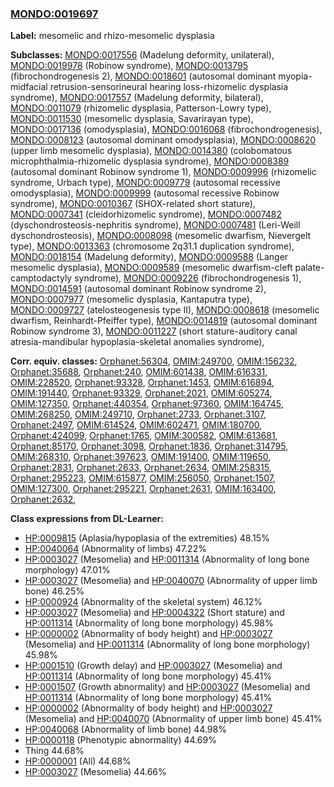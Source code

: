 
### [MONDO:0019697](http://purl.obolibrary.org/obo/MONDO_0019697)
**Label:** mesomelic and rhizo-mesomelic dysplasia

**Subclasses:** [MONDO:0017556](http://purl.obolibrary.org/obo/MONDO_0017556) (Madelung deformity, unilateral), [MONDO:0019978](http://purl.obolibrary.org/obo/MONDO_0019978) (Robinow syndrome), [MONDO:0013795](http://purl.obolibrary.org/obo/MONDO_0013795) (fibrochondrogenesis 2), [MONDO:0018601](http://purl.obolibrary.org/obo/MONDO_0018601) (autosomal dominant myopia-midfacial retrusion-sensorineural hearing loss-rhizomelic dysplasia syndrome), [MONDO:0017557](http://purl.obolibrary.org/obo/MONDO_0017557) (Madelung deformity, bilateral), [MONDO:0011079](http://purl.obolibrary.org/obo/MONDO_0011079) (rhizomelic dysplasia, Patterson-Lowry type), [MONDO:0011530](http://purl.obolibrary.org/obo/MONDO_0011530) (mesomelic dysplasia, Savarirayan type), [MONDO:0017136](http://purl.obolibrary.org/obo/MONDO_0017136) (omodysplasia), [MONDO:0016068](http://purl.obolibrary.org/obo/MONDO_0016068) (fibrochondrogenesis), [MONDO:0008123](http://purl.obolibrary.org/obo/MONDO_0008123) (autosomal dominant omodysplasia), [MONDO:0008620](http://purl.obolibrary.org/obo/MONDO_0008620) (upper limb mesomelic dysplasia), [MONDO:0014380](http://purl.obolibrary.org/obo/MONDO_0014380) (colobomatous microphthalmia-rhizomelic dysplasia syndrome), [MONDO:0008389](http://purl.obolibrary.org/obo/MONDO_0008389) (autosomal dominant Robinow syndrome 1), [MONDO:0009996](http://purl.obolibrary.org/obo/MONDO_0009996) (rhizomelic syndrome, Urbach type), [MONDO:0009779](http://purl.obolibrary.org/obo/MONDO_0009779) (autosomal recessive omodysplasia), [MONDO:0009999](http://purl.obolibrary.org/obo/MONDO_0009999) (autosomal recessive Robinow syndrome), [MONDO:0010367](http://purl.obolibrary.org/obo/MONDO_0010367) (SHOX-related short stature), [MONDO:0007341](http://purl.obolibrary.org/obo/MONDO_0007341) (cleidorhizomelic syndrome), [MONDO:0007482](http://purl.obolibrary.org/obo/MONDO_0007482) (dyschondrosteosis-nephritis syndrome), [MONDO:0007481](http://purl.obolibrary.org/obo/MONDO_0007481) (Leri-Weill dyschondrosteosis), [MONDO:0008098](http://purl.obolibrary.org/obo/MONDO_0008098) (mesomelic dwarfism, Nievergelt type), [MONDO:0013363](http://purl.obolibrary.org/obo/MONDO_0013363) (chromosome 2q31.1 duplication syndrome), [MONDO:0018154](http://purl.obolibrary.org/obo/MONDO_0018154) (Madelung deformity), [MONDO:0009588](http://purl.obolibrary.org/obo/MONDO_0009588) (Langer mesomelic dysplasia), [MONDO:0009589](http://purl.obolibrary.org/obo/MONDO_0009589) (mesomelic dwarfism-cleft palate-camptodactyly syndrome), [MONDO:0009226](http://purl.obolibrary.org/obo/MONDO_0009226) (fibrochondrogenesis 1), [MONDO:0014591](http://purl.obolibrary.org/obo/MONDO_0014591) (autosomal dominant Robinow syndrome 2), [MONDO:0007977](http://purl.obolibrary.org/obo/MONDO_0007977) (mesomelic dysplasia, Kantaputra type), [MONDO:0009727](http://purl.obolibrary.org/obo/MONDO_0009727) (atelosteogenesis type II), [MONDO:0008618](http://purl.obolibrary.org/obo/MONDO_0008618) (mesomelic dwarfism, Reinhardt-Pfeiffer type), [MONDO:0014819](http://purl.obolibrary.org/obo/MONDO_0014819) (autosomal dominant Robinow syndrome 3), [MONDO:0011227](http://purl.obolibrary.org/obo/MONDO_0011227) (short stature-auditory canal atresia-mandibular hypoplasia-skeletal anomalies syndrome), 

**Corr. equiv. classes:** [Orphanet:56304](http://www.orpha.net/ORDO/Orphanet_56304), [OMIM:249700](http://purl.obolibrary.org/obo/OMIM_249700), [OMIM:156232](http://purl.obolibrary.org/obo/OMIM_156232), [Orphanet:35688](http://www.orpha.net/ORDO/Orphanet_35688), [Orphanet:240](http://www.orpha.net/ORDO/Orphanet_240), [OMIM:601438](http://purl.obolibrary.org/obo/OMIM_601438), [OMIM:616331](http://purl.obolibrary.org/obo/OMIM_616331), [OMIM:228520](http://purl.obolibrary.org/obo/OMIM_228520), [Orphanet:93328](http://www.orpha.net/ORDO/Orphanet_93328), [Orphanet:1453](http://www.orpha.net/ORDO/Orphanet_1453), [OMIM:616894](http://purl.obolibrary.org/obo/OMIM_616894), [OMIM:191440](http://purl.obolibrary.org/obo/OMIM_191440), [Orphanet:93329](http://www.orpha.net/ORDO/Orphanet_93329), [Orphanet:2021](http://www.orpha.net/ORDO/Orphanet_2021), [OMIM:605274](http://purl.obolibrary.org/obo/OMIM_605274), [OMIM:127350](http://purl.obolibrary.org/obo/OMIM_127350), [Orphanet:440354](http://www.orpha.net/ORDO/Orphanet_440354), [Orphanet:97360](http://www.orpha.net/ORDO/Orphanet_97360), [OMIM:164745](http://purl.obolibrary.org/obo/OMIM_164745), [OMIM:268250](http://purl.obolibrary.org/obo/OMIM_268250), [OMIM:249710](http://purl.obolibrary.org/obo/OMIM_249710), [Orphanet:2733](http://www.orpha.net/ORDO/Orphanet_2733), [Orphanet:3107](http://www.orpha.net/ORDO/Orphanet_3107), [Orphanet:2497](http://www.orpha.net/ORDO/Orphanet_2497), [OMIM:614524](http://purl.obolibrary.org/obo/OMIM_614524), [OMIM:602471](http://purl.obolibrary.org/obo/OMIM_602471), [OMIM:180700](http://purl.obolibrary.org/obo/OMIM_180700), [Orphanet:424099](http://www.orpha.net/ORDO/Orphanet_424099), [Orphanet:1765](http://www.orpha.net/ORDO/Orphanet_1765), [OMIM:300582](http://purl.obolibrary.org/obo/OMIM_300582), [OMIM:613681](http://purl.obolibrary.org/obo/OMIM_613681), [Orphanet:85170](http://www.orpha.net/ORDO/Orphanet_85170), [Orphanet:3098](http://www.orpha.net/ORDO/Orphanet_3098), [Orphanet:1836](http://www.orpha.net/ORDO/Orphanet_1836), [Orphanet:314795](http://www.orpha.net/ORDO/Orphanet_314795), [OMIM:268310](http://purl.obolibrary.org/obo/OMIM_268310), [Orphanet:397623](http://www.orpha.net/ORDO/Orphanet_397623), [OMIM:191400](http://purl.obolibrary.org/obo/OMIM_191400), [OMIM:119650](http://purl.obolibrary.org/obo/OMIM_119650), [Orphanet:2831](http://www.orpha.net/ORDO/Orphanet_2831), [Orphanet:2633](http://www.orpha.net/ORDO/Orphanet_2633), [Orphanet:2634](http://www.orpha.net/ORDO/Orphanet_2634), [OMIM:258315](http://purl.obolibrary.org/obo/OMIM_258315), [Orphanet:295223](http://www.orpha.net/ORDO/Orphanet_295223), [OMIM:615877](http://purl.obolibrary.org/obo/OMIM_615877), [OMIM:256050](http://purl.obolibrary.org/obo/OMIM_256050), [Orphanet:1507](http://www.orpha.net/ORDO/Orphanet_1507), [OMIM:127300](http://purl.obolibrary.org/obo/OMIM_127300), [Orphanet:295221](http://www.orpha.net/ORDO/Orphanet_295221), [Orphanet:2631](http://www.orpha.net/ORDO/Orphanet_2631), [OMIM:163400](http://purl.obolibrary.org/obo/OMIM_163400), [Orphanet:2632](http://www.orpha.net/ORDO/Orphanet_2632), 

**Class expressions from DL-Learner:**

- [HP:0009815](http://purl.obolibrary.org/obo/HP_0009815) (Aplasia/hypoplasia of the extremities) 48.15%
- [HP:0040064](http://purl.obolibrary.org/obo/HP_0040064) (Abnormality of limbs) 47.22%
- [HP:0003027](http://purl.obolibrary.org/obo/HP_0003027) (Mesomelia) and [HP:0011314](http://purl.obolibrary.org/obo/HP_0011314) (Abnormality of long bone morphology) 47.01%
- [HP:0003027](http://purl.obolibrary.org/obo/HP_0003027) (Mesomelia) and [HP:0040070](http://purl.obolibrary.org/obo/HP_0040070) (Abnormality of upper limb bone) 46.25%
- [HP:0000924](http://purl.obolibrary.org/obo/HP_0000924) (Abnormality of the skeletal system) 46.12%
- [HP:0003027](http://purl.obolibrary.org/obo/HP_0003027) (Mesomelia) and [HP:0004322](http://purl.obolibrary.org/obo/HP_0004322) (Short stature) and [HP:0011314](http://purl.obolibrary.org/obo/HP_0011314) (Abnormality of long bone morphology) 45.98%
- [HP:0000002](http://purl.obolibrary.org/obo/HP_0000002) (Abnormality of body height) and [HP:0003027](http://purl.obolibrary.org/obo/HP_0003027) (Mesomelia) and [HP:0011314](http://purl.obolibrary.org/obo/HP_0011314) (Abnormality of long bone morphology) 45.98%
- [HP:0001510](http://purl.obolibrary.org/obo/HP_0001510) (Growth delay) and [HP:0003027](http://purl.obolibrary.org/obo/HP_0003027) (Mesomelia) and [HP:0011314](http://purl.obolibrary.org/obo/HP_0011314) (Abnormality of long bone morphology) 45.41%
- [HP:0001507](http://purl.obolibrary.org/obo/HP_0001507) (Growth abnormality) and [HP:0003027](http://purl.obolibrary.org/obo/HP_0003027) (Mesomelia) and [HP:0011314](http://purl.obolibrary.org/obo/HP_0011314) (Abnormality of long bone morphology) 45.41%
- [HP:0000002](http://purl.obolibrary.org/obo/HP_0000002) (Abnormality of body height) and [HP:0003027](http://purl.obolibrary.org/obo/HP_0003027) (Mesomelia) and [HP:0040070](http://purl.obolibrary.org/obo/HP_0040070) (Abnormality of upper limb bone) 45.41%
- [HP:0040068](http://purl.obolibrary.org/obo/HP_0040068) (Abnormality of limb bone) 44.98%
- [HP:0000118](http://purl.obolibrary.org/obo/HP_0000118) (Phenotypic abnormality) 44.69%
- Thing 44.68%
- [HP:0000001](http://purl.obolibrary.org/obo/HP_0000001) (All) 44.68%
- [HP:0003027](http://purl.obolibrary.org/obo/HP_0003027) (Mesomelia) 44.66%


